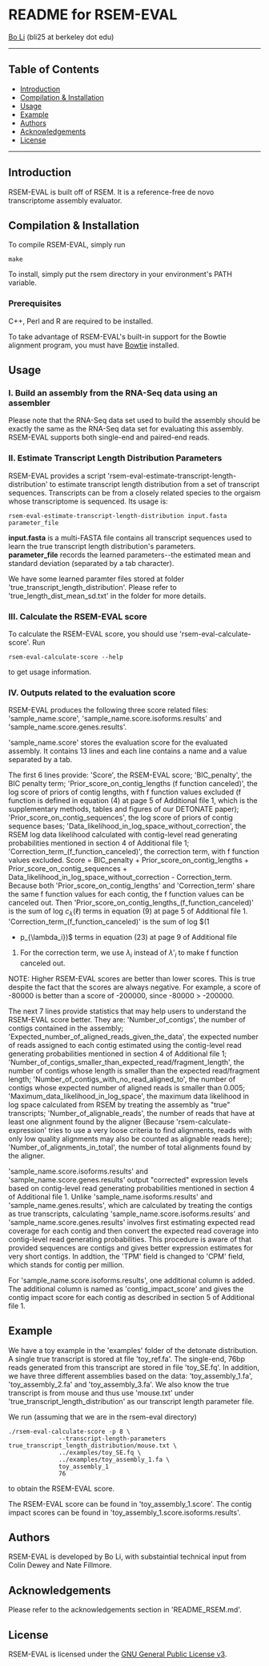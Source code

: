 README for RSEM-EVAL
===============

[Bo Li](http://math.berkeley.edu/~bli) \(bli25 at berkeley dot edu\)

* * *

Table of Contents
-----------------

* [Introduction](#introduction)
* [Compilation & Installation](#compilation)
* [Usage](#usage)
* [Example](#example)
* [Authors](#authors)
* [Acknowledgements](#acknowledgements)
* [License](#license)

* * *

## <a name="introduction"></a> Introduction

RSEM-EVAL is built off of RSEM. It is a reference-free de novo transcriptome assembly evaluator.

## <a name="compilation"></a> Compilation & Installation

To compile RSEM-EVAL, simply run
   
    make

To install, simply put the rsem directory in your environment's PATH
variable.

### Prerequisites

C++, Perl and R are required to be installed. 

To take advantage of RSEM-EVAL's built-in support for the Bowtie alignment
program, you must have [Bowtie](http://bowtie-bio.sourceforge.net) installed.

## <a name="usage"></a> Usage

### I. Build an assembly from the RNA-Seq data using an assembler

Please note that the RNA-Seq data set used to build the assembly
should be exactly the same as the RNA-Seq data set for evaluating this
assembly. RSEM-EVAL supports both single-end and paired-end reads.

### II. Estimate Transcript Length Distribution Parameters

RSEM-EVAL provides a script
'rsem-eval-estimate-transcript-length-distribution' to estimate
transcript length distribution from a set of transcript
sequences. Transcripts can be from a closely related species to the
orgaism whose transcriptome is sequenced. Its usage is:

    rsem-eval-estimate-transcript-length-distribution input.fasta parameter_file

__input.fasta__ is a multi-FASTA file contains all transcript sequences used to learn the true transcript length distribution's parameters.    
__parameter_file__ records the learned parameters--the estimated mean and standard deviation (separated by a tab character).

We have some learned paramter files stored at folder
'true_transcript_length_distribution'. Please refer to
'true_length_dist_mean_sd.txt' in the folder for more details.
 
### III. Calculate the RSEM-EVAL score

To calculate the RSEM-EVAL score, you should use 'rsem-eval-calculate-score'. Run

    rsem-eval-calculate-score --help

to get usage information.

### IV. Outputs related to the evaluation score

RSEM-EVAL produces the following three score related files:
'sample_name.score', 'sample_name.score.isoforms.results' and
'sample_name.score.genes.results'.

'sample_name.score' stores the evaluation score for the evaluated
assembly. It contains 13 lines and each line contains a name and a
value separated by a tab.

The first 6 lines provide: 'Score', the RSEM-EVAL score;
'BIC_penalty', the BIC penalty term; 'Prior_score_on_contig_lengths (f
function canceled)', the log score of priors of contig lengths, with f
function values excluded (f function is defined in equation (4) at
page 5 of Additional file 1, which is the supplementary methods,
tables and figures of our DETONATE paper);
'Prior_score_on_contig_sequences', the log score of priors of contig
sequence bases; 'Data_likelihood_in_log_space_without_correction', the
RSEM log data likelihood calculated with contig-level read generating
probabilities mentioned in section 4 of Additional file 1;
'Correction_term_(f_function_canceled)', the correction term, with f
function values excluded. Score = BIC_penalty +
Prior_score_on_contig_lengths + Prior_score_on_contig_sequences +
Data_likelihood_in_log_space_without_correction -
Correction_term. Because both 'Prior_score_on_contig_lengths' and
'Correction_term' share the same f function values for each contig,
the f function values can be canceled out. Then
'Prior_score_on_contig_lengths_(f_function_canceled)' is the sum of
log $c_{\lambda}(\ell)$ terms in equation (9) at page 5 of Additional
file 1. 'Correction_term_(f_function_canceled)' is the sum of log $(1
- p_{\lambda_i})$ terms in equation (23) at page 9 of Additional file
1. For the correction term, we use $\lambda_i$ instead of $\lambda'_i$
to make f function canceled out.

NOTE: Higher RSEM-EVAL scores are better than lower scores. This is 
true despite the fact that the scores are always negative.  For 
example, a score of -80000 is better than a score of -200000, since
-80000 > -200000.

The next 7 lines provide statistics that may help users to understand
the RSEM-EVAL score better. They are: 'Number_of_contigs', the number
of contigs contained in the assembly;
'Expected_number_of_aligned_reads_given_the_data', the expected number
of reads assigned to each contig estimated using the contig-level read
generating probabilities mentioned in section 4 of Additional file 1;
'Number_of_contigs_smaller_than_expected_read/fragment_length', the
number of contigs whose length is smaller than the expected
read/fragment length; 'Number_of_contigs_with_no_read_aligned_to', the
number of contigs whose expected number of aligned reads is smaller
than 0.005; 'Maximum_data_likelihood_in_log_space', the maximum data
likelihood in log space calculated from RSEM by treating the assembly
as "true" transcripts; 'Number_of_alignable_reads', the number of
reads that have at least one alignment found by the aligner (Because
'rsem-calculate-expression' tries to use a very loose criteria to find
alignments, reads with only low quality alignments may also be counted
as alignable reads here); 'Number_of_alignments_in_total', the number
of total alignments found by the aligner.

'sample_name.score.isoforms.results' and
'sample_name.score.genes.results' output "corrected" expression levels
based on contig-level read generating probabilities mentioned in
section 4 of Additional file 1. Unlike 'sample_name.isoforms.results'
and 'sample_name.genes.results', which are calculated by treating the
contigs as true transcripts, calculating
'sample_name.score.isoforms.results' and
'sample_name.score.genes.results' involves first estimating expected
read coverage for each contig and then convert the expected read
coverage into contig-level read generating probabilities. This
procedure is aware of that provided sequences are contigs and gives
better expression estimates for very short contigs. In addtion, the
'TPM' field is changed to 'CPM' field, which stands for contig per
million.

For 'sample_name.score.isoforms.results', one additional
column is added. The additional column is named as
'contig_impact_score' and gives the contig impact score for each
contig as described in section 5 of Additional file 1.
 
## <a name="example"></a> Example

We have a toy example in the 'examples' folder of the detonate distribution. A
single true transcript is stored at file 'toy_ref.fa'. The single-end, 76bp
reads generated from this transcript are stored in file 'toy_SE.fq'. In
addition, we have three different assemblies based on the data:
'toy_assembly_1.fa', 'toy_assembly_2.fa' and 'toy_assembly_3.fa'. We also know
the true transcript is from mouse and thus use 'mouse.txt' under
'true_transcript_length_distribution' as our transcript length parameter file.

We run (assuming that we are in the rsem-eval directory)

    ./rsem-eval-calculate-score -p 8 \
    			  --transcript-length-parameters true_transcript_length_distribution/mouse.txt \
			      ../examples/toy_SE.fq \
			      ../examples/toy_assembly_1.fa \
			      toy_assembly_1
			      76

to obtain the RSEM-EVAL score. 

The RSEM-EVAL score can be found in 'toy\_assembly\_1.score'. The
contig impact scores can be found in
'toy\_assembly\_1.score.isoforms.results'.

## <a name="authors"></a> Authors

RSEM-EVAL is developed by Bo Li, with substaintial technical input from Colin Dewey and Nate Fillmore.

## <a name="acknowledgements"></a> Acknowledgements

Please refer to the acknowledgements section in 'README\_RSEM.md'.

## <a name="license"></a> License

RSEM-EVAL is licensed under the [GNU General Public License
v3](http://www.gnu.org/licenses/gpl-3.0.html).
